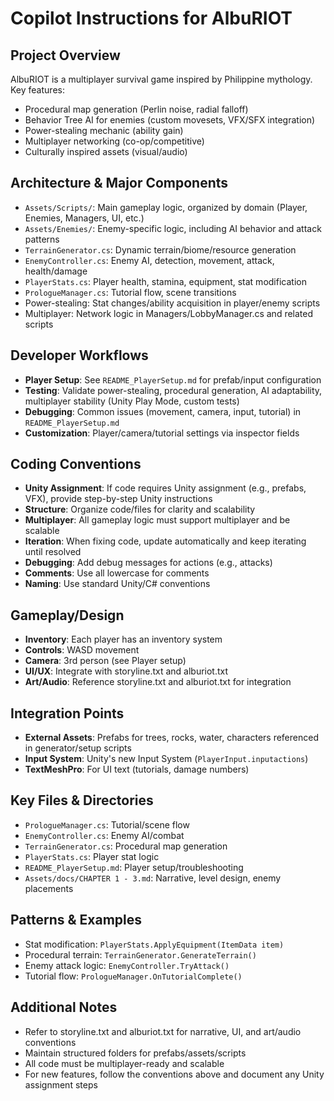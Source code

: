 # Copilot Instructions for AlbuRIOT

## Project Overview
AlbuRIOT is a multiplayer survival game inspired by Philippine mythology. Key features:
- Procedural map generation (Perlin noise, radial falloff)
- Behavior Tree AI for enemies (custom movesets, VFX/SFX integration)
- Power-stealing mechanic (ability gain)
- Multiplayer networking (co-op/competitive)
- Culturally inspired assets (visual/audio)

## Architecture & Major Components
- `Assets/Scripts/`: Main gameplay logic, organized by domain (Player, Enemies, Managers, UI, etc.)
- `Assets/Enemies/`: Enemy-specific logic, including AI behavior and attack patterns
- `TerrainGenerator.cs`: Dynamic terrain/biome/resource generation
- `EnemyController.cs`: Enemy AI, detection, movement, attack, health/damage
- `PlayerStats.cs`: Player health, stamina, equipment, stat modification
- `PrologueManager.cs`: Tutorial flow, scene transitions
- Power-stealing: Stat changes/ability acquisition in player/enemy scripts
- Multiplayer: Network logic in Managers/LobbyManager.cs and related scripts

## Developer Workflows
- **Player Setup**: See `README_PlayerSetup.md` for prefab/input configuration
- **Testing**: Validate power-stealing, procedural generation, AI adaptability, multiplayer stability (Unity Play Mode, custom tests)
- **Debugging**: Common issues (movement, camera, input, tutorial) in `README_PlayerSetup.md`
- **Customization**: Player/camera/tutorial settings via inspector fields

## Coding Conventions
- **Unity Assignment**: If code requires Unity assignment (e.g., prefabs, VFX), provide step-by-step Unity instructions
- **Structure**: Organize code/files for clarity and scalability
- **Multiplayer**: All gameplay logic must support multiplayer and be scalable
- **Iteration**: When fixing code, update automatically and keep iterating until resolved
- **Debugging**: Add debug messages for actions (e.g., attacks)
- **Comments**: Use all lowercase for comments
- **Naming**: Use standard Unity/C# conventions

## Gameplay/Design
- **Inventory**: Each player has an inventory system
- **Controls**: WASD movement
- **Camera**: 3rd person (see Player setup)
- **UI/UX**: Integrate with storyline.txt and alburiot.txt
- **Art/Audio**: Reference storyline.txt and alburiot.txt for integration

## Integration Points
- **External Assets**: Prefabs for trees, rocks, water, characters referenced in generator/setup scripts
- **Input System**: Unity's new Input System (`PlayerInput.inputactions`)
- **TextMeshPro**: For UI text (tutorials, damage numbers)

## Key Files & Directories
- `PrologueManager.cs`: Tutorial/scene flow
- `EnemyController.cs`: Enemy AI/combat
- `TerrainGenerator.cs`: Procedural map generation
- `PlayerStats.cs`: Player stat logic
- `README_PlayerSetup.md`: Player setup/troubleshooting
- `Assets/docs/CHAPTER 1 - 3.md`: Narrative, level design, enemy placements

## Patterns & Examples
- Stat modification: `PlayerStats.ApplyEquipment(ItemData item)`
- Procedural terrain: `TerrainGenerator.GenerateTerrain()`
- Enemy attack logic: `EnemyController.TryAttack()`
- Tutorial flow: `PrologueManager.OnTutorialComplete()`

## Additional Notes
- Refer to storyline.txt and alburiot.txt for narrative, UI, and art/audio conventions
- Maintain structured folders for prefabs/assets/scripts
- All code must be multiplayer-ready and scalable
- For new features, follow the conventions above and document any Unity assignment steps
